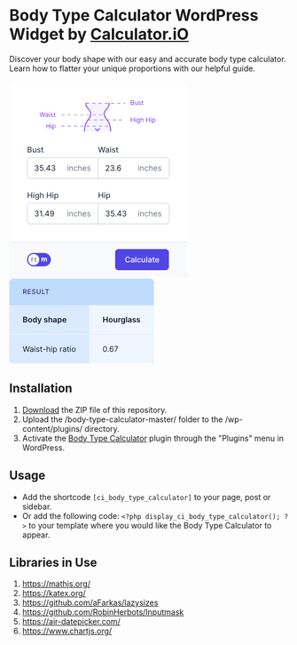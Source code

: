 # Body Type Calculator WordPress Widget by [Calculator.iO](https://www.calculator.io/ "Calculator.iO Homepage")

Discover your body shape with our easy and accurate body type calculator. Learn how to flatter your unique proportions with our helpful guide.

![Body Type Calculator Input Form](/assets/images/screenshot-1.png "Body Type Calculator Input Form")
![Body Type Calculator Calculation Results](/assets/images/screenshot-2.png "Body Type Calculator Calculation Results")

## Installation

1. [Download](https://github.com/pub-calculator-io/age-calculator/archive/refs/heads/master.zip) the ZIP file of this repository.
2. Upload the /body-type-calculator-master/ folder to the /wp-content/plugins/ directory.
3. Activate the [Body Type Calculator](https://www.calculator.io/body-type-calculator/ "Body Type Calculator Homepage") plugin through the "Plugins" menu in WordPress.

## Usage
* Add the shortcode `[ci_body_type_calculator]` to your page, post or sidebar.
* Or add the following code: `<?php display_ci_body_type_calculator(); ?>` to your template where you would like the Body Type Calculator to appear.

## Libraries in Use
1. https://mathjs.org/
2. https://katex.org/
3. https://github.com/aFarkas/lazysizes
4. https://github.com/RobinHerbots/Inputmask
5. https://air-datepicker.com/
6. https://www.chartjs.org/
